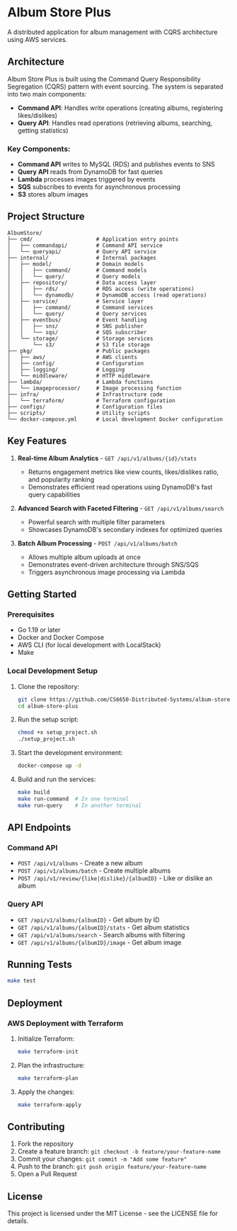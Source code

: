 # Album Store Plus

A distributed application for album management with CQRS architecture using AWS services.

## Architecture

Album Store Plus is built using the Command Query Responsibility Segregation (CQRS) pattern with event sourcing. The system is separated into two main components:

- **Command API**: Handles write operations (creating albums, registering likes/dislikes)
- **Query API**: Handles read operations (retrieving albums, searching, getting statistics)

### Key Components:

- **Command API** writes to MySQL (RDS) and publishes events to SNS
- **Query API** reads from DynamoDB for fast queries
- **Lambda** processes images triggered by events
- **SQS** subscribes to events for asynchronous processing
- **S3** stores album images

## Project Structure

```
AlbumStore/
├── cmd/                    # Application entry points
│   ├── commandapi/         # Command API service
│   └── queryapi/           # Query API service
├── internal/               # Internal packages
│   ├── model/              # Domain models
│   │   ├── command/        # Command models
│   │   └── query/          # Query models
│   ├── repository/         # Data access layer
│   │   ├── rds/            # RDS access (write operations)
│   │   └── dynamodb/       # DynamoDB access (read operations)
│   ├── service/            # Service layer
│   │   ├── command/        # Command services
│   │   └── query/          # Query services
│   ├── eventbus/           # Event handling
│   │   ├── sns/            # SNS publisher
│   │   └── sqs/            # SQS subscriber
│   └── storage/            # Storage services
│       └── s3/             # S3 file storage
├── pkg/                    # Public packages
│   ├── aws/                # AWS clients
│   ├── config/             # Configuration
│   ├── logging/            # Logging
│   └── middleware/         # HTTP middleware
├── lambda/                 # Lambda functions
│   └── imageprocessor/     # Image processing function
├── infra/                  # Infrastructure code
│   └── terraform/          # Terraform configuration
├── configs/                # Configuration files
├── scripts/                # Utility scripts
└── docker-compose.yml      # Local development Docker configuration
```

## Key Features

1. **Real-time Album Analytics** - `GET /api/v1/albums/{id}/stats`
   - Returns engagement metrics like view counts, likes/dislikes ratio, and popularity ranking
   - Demonstrates efficient read operations using DynamoDB's fast query capabilities

2. **Advanced Search with Faceted Filtering** - `GET /api/v1/albums/search`
   - Powerful search with multiple filter parameters
   - Showcases DynamoDB's secondary indexes for optimized queries

3. **Batch Album Processing** - `POST /api/v1/albums/batch`
   - Allows multiple album uploads at once
   - Demonstrates event-driven architecture through SNS/SQS
   - Triggers asynchronous image processing via Lambda

## Getting Started

### Prerequisites

- Go 1.19 or later
- Docker and Docker Compose
- AWS CLI (for local development with LocalStack)
- Make

### Local Development Setup

1. Clone the repository:
   ```bash
   git clone https://github.com/CS6650-Distributed-Systems/album-store-plus.git
   cd album-store-plus
   ```

2. Run the setup script:
   ```bash
   chmod +x setup_project.sh
   ./setup_project.sh
   ```

3. Start the development environment:
   ```bash
   docker-compose up -d
   ```

4. Build and run the services:
   ```bash
   make build
   make run-command  # In one terminal
   make run-query    # In another terminal
   ```

## API Endpoints

### Command API

- `POST /api/v1/albums` - Create a new album
- `POST /api/v1/albums/batch` - Create multiple albums
- `POST /api/v1/review/{like|dislike}/{albumID}` - Like or dislike an album

### Query API

- `GET /api/v1/albums/{albumID}` - Get album by ID
- `GET /api/v1/albums/{albumID}/stats` - Get album statistics
- `GET /api/v1/albums/search` - Search albums with filtering
- `GET /api/v1/albums/{albumID}/image` - Get album image

## Running Tests

```bash
make test
```

## Deployment

### AWS Deployment with Terraform

1. Initialize Terraform:
   ```bash
   make terraform-init
   ```

2. Plan the infrastructure:
   ```bash
   make terraform-plan
   ```

3. Apply the changes:
   ```bash
   make terraform-apply
   ```

## Contributing

1. Fork the repository
2. Create a feature branch: `git checkout -b feature/your-feature-name`
3. Commit your changes: `git commit -m "Add some feature"`
4. Push to the branch: `git push origin feature/your-feature-name`
5. Open a Pull Request

## License

This project is licensed under the MIT License - see the LICENSE file for details.